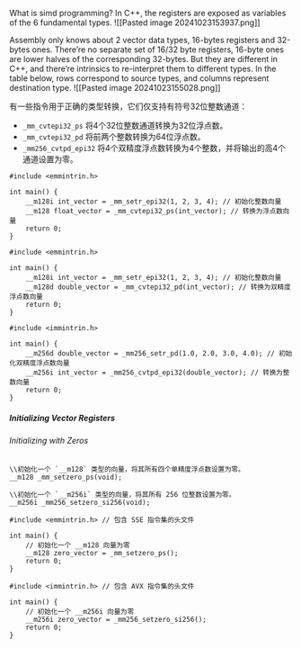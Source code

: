 What is simd  programming?
In C++, the registers are exposed as variables of the 6 fundamental types.
![[Pasted image 20241023153937.png]]

Assembly only knows about 2 vector data types, 16-bytes registers and 32-bytes ones. There’re no
separate set of 16/32 byte registers, 16-byte ones are lower halves of the corresponding 32-bytes.
But they are different in C++, and there’re intrinsics to re-interpret them to different types. In the
table below, rows correspond to source types, and columns represent destination type.
![[Pasted image 20241023155028.png]]

有一些指令用于正确的类型转换，它们仅支持有符号32位整数通道：
- `_mm_cvtepi32_ps` 将4个32位整数通道转换为32位浮点数。
- `_mm_cvtepi32_pd` 将前两个整数转换为64位浮点数。
- `_mm256_cvtpd_epi32` 将4个双精度浮点数转换为4个整数，并将输出的高4个通道设置为零。
```
#include <emmintrin.h>

int main() {
    __m128i int_vector = _mm_setr_epi32(1, 2, 3, 4); // 初始化整数向量
    __m128 float_vector = _mm_cvtepi32_ps(int_vector); // 转换为浮点数向量
    return 0;
}

```
```
#include <emmintrin.h>

int main() {
    __m128i int_vector = _mm_setr_epi32(1, 2, 3, 4); // 初始化整数向量
    __m128d double_vector = _mm_cvtepi32_pd(int_vector); // 转换为双精度浮点数向量
    return 0;
}

```
```
#include <immintrin.h>

int main() {
    __m256d double_vector = _mm256_setr_pd(1.0, 2.0, 3.0, 4.0); // 初始化双精度浮点数向量
    __m256i int_vector = _mm256_cvtpd_epi32(double_vector); // 转换为整数向量
    return 0;
}

```
##### Initializing Vector Registers
###### Initializing with Zeros
```
\\初始化一个 `__m128` 类型的向量，将其所有四个单精度浮点数设置为零。
__m128 _mm_setzero_ps(void); 

\\初始化一个 `__m256i` 类型的向量，将其所有 256 位整数设置为零。
__m256i _mm256_setzero_si256(void);

```

```
#include <emmintrin.h> // 包含 SSE 指令集的头文件

int main() {
    // 初始化一个 __m128 向量为零
    __m128 zero_vector = _mm_setzero_ps();
    return 0;
}

```
```
#include <immintrin.h> // 包含 AVX 指令集的头文件

int main() {
    // 初始化一个 __m256i 向量为零
    __m256i zero_vector = _mm256_setzero_si256();
    return 0;
}


